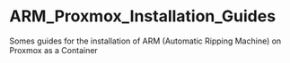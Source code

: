 # ARM_Proxmox_Installation_Guides
Somes guides for the installation of ARM (Automatic Ripping Machine) on Proxmox as a Container
